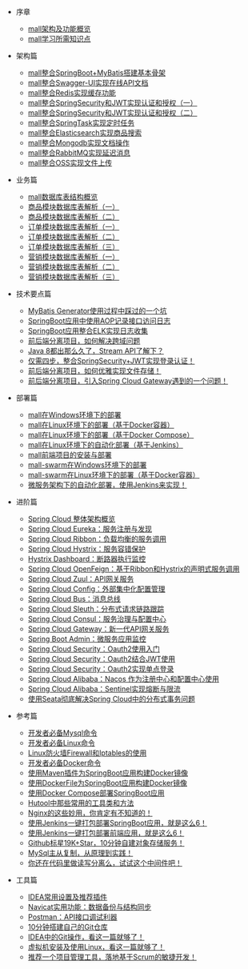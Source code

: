 * 序章
  * [mall架构及功能概览](foreword/mall_foreword_01.md)
  * [mall学习所需知识点](foreword/mall_foreword_02.md)

* 架构篇
  * [mall整合SpringBoot+MyBatis搭建基本骨架](architect/mall_arch_01.md)
  * [mall整合Swagger-UI实现在线API文档](architect/mall_arch_02.md)
  * [mall整合Redis实现缓存功能](architect/mall_arch_03.md)
  * [mall整合SpringSecurity和JWT实现认证和授权（一）](architect/mall_arch_04.md)
  * [mall整合SpringSecurity和JWT实现认证和授权（二）](architect/mall_arch_05.md)
  * [mall整合SpringTask实现定时任务](architect/mall_arch_06.md)
  * [mall整合Elasticsearch实现商品搜索](architect/mall_arch_07.md)
  * [mall整合Mongodb实现文档操作](architect/mall_arch_08.md)
  * [mall整合RabbitMQ实现延迟消息](architect/mall_arch_09.md)
  * [mall整合OSS实现文件上传](architect/mall_arch_10.md)

* 业务篇
  * [mall数据库表结构概览](database/mall_database_overview.md)
  * [商品模块数据库表解析（一）](database/mall_pms_01.md)
  * [商品模块数据库表解析（二）](database/mall_pms_02.md)
  * [订单模块数据库表解析（一）](database/mall_oms_01.md)
  * [订单模块数据库表解析（二）](database/mall_oms_02.md)
  * [订单模块数据库表解析（三）](database/mall_oms_03.md)
  * [营销模块数据库表解析（一）](database/mall_sms_01.md)
  * [营销模块数据库表解析（二）](database/mall_sms_02.md)
  * [营销模块数据库表解析（三）](database/mall_sms_03.md)

* 技术要点篇
  * [MyBatis Generator使用过程中踩过的一个坑](technology/mybatis_mapper.md)
  * [SpringBoot应用中使用AOP记录接口访问日志](technology/aop_log.md)
  * [SpringBoot应用整合ELK实现日志收集](technology/mall_tiny_elk.md)
  * [前后端分离项目，如何解决跨域问题](technology/springboot_cors.md)
  * [Java 8都出那么久了，Stream API了解下？](technology/java_stream.md)
  * [仅需四步，整合SpringSecurity+JWT实现登录认证！](technology/springsecurity_use.md)
  * [前后端分离项目，如何优雅实现文件存储！](technology/minio_use.md)
  * [前后端分离项目，引入Spring Cloud Gateway遇到的一个问题！](technology/gateway_cors.md)

* 部署篇
  * [mall在Windows环境下的部署](deploy/mall_deploy_windows.md)
  * [mall在Linux环境下的部署（基于Docker容器）](deploy/mall_deploy_docker.md)
  * [mall在Linux环境下的部署（基于Docker Compose）](deploy/mall_deploy_docker_compose.md)
  * [mall在Linux环境下的自动化部署（基于Jenkins）](deploy/mall_deploy_jenkins.md)
  * [mall前端项目的安装与部署](deploy/mall_deploy_web.md)
  * [mall-swarm在Windows环境下的部署](deploy/mall_swarm_deploy_windows.md)
  * [mall-swarm在Linux环境下的部署（基于Docker容器）](deploy/mall_swarm_deploy_docker.md)  
  * [微服务架构下的自动化部署，使用Jenkins来实现！](deploy/mall_swarm_deploy_jenkins.md)  

* 进阶篇
  * [Spring Cloud 整体架构概览](cloud/springcloud.md)
  * [Spring Cloud Eureka：服务注册与发现](cloud/eureka.md)
  * [Spring Cloud Ribbon：负载均衡的服务调用](cloud/ribbon.md)
  * [Spring Cloud Hystrix：服务容错保护](cloud/hystrix.md)
  * [Hystrix Dashboard：断路器执行监控](cloud/hystrix_dashboard.md)
  * [Spring Cloud OpenFeign：基于Ribbon和Hystrix的声明式服务调用](cloud/feign.md)
  * [Spring Cloud Zuul：API网关服务](cloud/zuul.md) 
  * [Spring Cloud Config：外部集中化配置管理](cloud/config.md)
  * [Spring Cloud Bus：消息总线](cloud/bus.md)
  * [Spring Cloud Sleuth：分布式请求链路跟踪](cloud/sleuth.md)
  * [Spring Cloud Consul：服务治理与配置中心](cloud/consul.md)
  * [Spring Cloud Gateway：新一代API网关服务](cloud/gateway.md)
  * [Spring Boot Admin：微服务应用监控](cloud/admin.md)
  * [Spring Cloud Security：Oauth2使用入门](cloud/oauth2.md)
  * [Spring Cloud Security：Oauth2结合JWT使用](cloud/oauth2_jwt.md)
  * [Spring Cloud Security：Oauth2实现单点登录](cloud/oauth2_sso.md)
  * [Spring Cloud Alibaba：Nacos 作为注册中心和配置中心使用](cloud/nacos.md)
  * [Spring Cloud Alibaba：Sentinel实现熔断与限流](cloud/sleuth.md)
  * [使用Seata彻底解决Spring Cloud中的分布式事务问题](cloud/seata.md)
  
* 参考篇
  * [开发者必备Mysql命令](reference/mysql.md)
  * [开发者必备Linux命令](reference/linux.md)
  * [Linux防火墙Firewall和Iptables的使用](reference/linux_firewall.md)
  * [开发者必备Docker命令](reference/docker.md)
  * [使用Maven插件为SpringBoot应用构建Docker镜像](reference/docker_maven.md)
  * [使用DockerFile为SpringBoot应用构建Docker镜像](reference/docker_file.md)
  * [使用Docker Compose部署SpringBoot应用](reference/docker_compose.md)
  * [Hutool中那些常用的工具类和方法 ](reference/hutool.md)
  * [Nginx的这些妙用，你肯定有不知道的！](reference/nginx.md)
  * [使用Jenkins一键打包部署SpringBoot应用，就是这么6！](reference/jenkins.md)
  * [使用Jenkins一键打包部署前端应用，就是这么6！](reference/jenkins_vue.md)
  * [Github标星19K+Star，10分钟自建对象存储服务！](reference/minio.md)
  * [MySql主从复制，从原理到实践！](reference/mysql_master_slave.md)
  * [你还在代码里做读写分离么，试试这个中间件吧！](reference/gaea.md)

* 工具篇
  * [IDEA常用设置及推荐插件](reference/idea.md)
  * [Navicat实用功能：数据备份与结构同步](reference/navicat.md)
  * [Postman：API接口调试利器](reference/postman.md)
  * [10分钟搭建自己的Git仓库](reference/gitlab.md)
  * [IDEA中的Git操作，看这一篇就够了！](reference/idea_git.md)
  * [虚拟机安装及使用Linux，看这一篇就够了！](reference/linux_install.md)
  * [推荐一个项目管理工具，落地基于Scrum的敏捷开发！](reference/zentao.md)